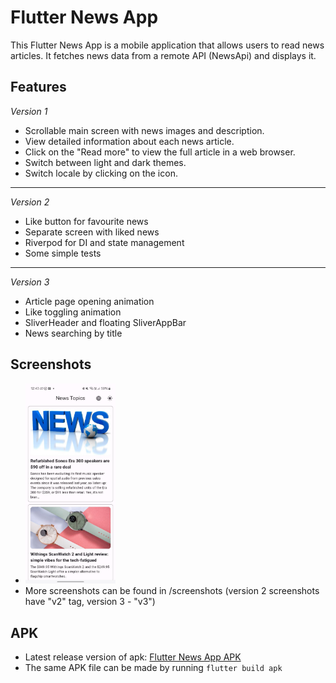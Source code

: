 
# Flutter News App

This Flutter News App is a mobile application that allows users to read news articles. It fetches news data from a remote API (NewsApi) and displays it.

## Features
*Version 1*
- Scrollable main screen with news images and description.
- View detailed information about each news article.
- Click on the "Read more" to view the full article in a web browser.
- Switch between light and dark themes.
- Switch locale by clicking on the icon.
------
*Version 2*
- Like button for favourite news
- Separate screen with liked news
- Riverpod for DI and state management
- Some simple tests
------
*Version 3*
- Article page opening animation
- Like toggling animation
- SliverHeader and floating SliverAppBar
- News searching by title

## Screenshots

- <img src="/screenshots/screenshot_1.jpg" alt="Screenshot 1" width="30%">  
- More screenshots can be found in /screenshots (version 2 screenshots have "v2" tag, version 3 - "v3")

## APK

- Latest release version of apk: [Flutter News App APK](/apk/app-release.apk)
- The same APK file can be made by running `flutter build apk`